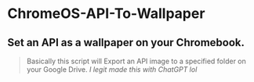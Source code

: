 # ChromeOS-API-To-Wallpaper
## Set an API as a wallpaper on your Chromebook.

> Basically this script will Export an API image to a specified folder on your Google Drive.
> *I legit made this with ChatGPT lol*

